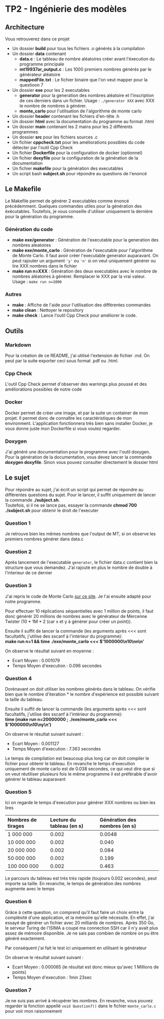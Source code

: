 # TP2 - Ingénierie des modèles

## Architecture 

Vous retrouverez dans ce projet 
- Un dossier **build** pour tous les fichiers .o générés à la compilation
- Un dossier **data** contenant 
    - **data.c** : Le tableau de nombre aléatoires créer avant l'éxecution du programme principale
    - **mt19937ar_output.c** : Les 1000 premiers nombres générés par le générateur aléatoire
    - **mappedFile.txt** : Le fichier binaire que l'on veut mapper pour la questioon 7
- Un dossier **exe** pour les 2 executables
    - **generator** pour la generation des nombres aléatoire et l'inscription de ces derniers dans un fichier. Usage : `./generator XXX` avec XXX le nombre de nombres à générer.
    - **monte_carlo** pour l'utilisation de l'algorithme de monte carlo
- Un dossier **header** contenant les fichiers d'en-tête .h
- Un dossier **html** avec la documentation du programme au format .html
- Un dossier **main** contenant les 2 mains pour les 2 différents programmes
- Un dossier **src** pour les fichiers sources .c
- Un fichier **cppcheck.txt** pour les améliorations possibles du code détecter par l'outil Cpp Check
- Un fichier **Dockerfile** pour la configuration de docker (optionnel)
- Un fichier **doxyfile** pour la configuration de la génération de la documentation
- Un fichier **makefile** pour la génération des executables
- Un script bash **subject.sh** pour répondre au questions de l'enoncé


## Le Makefile

Le Makefile permet de générer 2 executables comme énoncé précédemment. Quelques commandes utiles pour la génération des éxécutables. Toutefois, je vous conseille d'utiliser uniquement la dernière pour la génération du programme.

### Génération du code

- **make exe/generator** : Génération de l'executable pour la generation des nombres aleatoires
- **make exe/monte_carlo** : Génération de l'executable pour l'algorithme de Monte Carlo. Il faut avoir créer l'executable generator auparavant. On peut rajouter un argument `'y'` ou `'n'` si on veut uniquement générer ou lire XXX nombres dans le fichier
- **make run n=XXX** : Génération des deux executables avec le nombre de nombres aléatoires à générer. Remplacer le XXX par la vrai valeur. Usage : `make run n=1000`

### Autres

- **make** : Affiche de l'aide pour l'utilisation des différentes commandes
- **make clean** : Nettoyer le repository
- **make check** : Lance l'outil Cpp Check pour améliorer le code.

## Outils 

### Markdown

Pour la création de ce README, j'ai utilisé l'extension de fichier .md. On peut par la suite exporter ceci sous format .pdf ou .html.

### Cpp Check

L'outil Cpp Check permet d'observer des warnings plus poussé et des améliorations possibles de notre code

### Docker

Docker permet de créer une image, et par la suite un container de mon projet. Il permet donc de connaître les caractéristiques de mon environment. L'application fonctionnera très bien sans installer Docker, je vous donne juste mon Dockerfile si vous voulez regarder.

### Doxygen

J'ai généré une documentation pour le programme avec l'outil doxygen. Pour la génération de la documentation, vous devez lancer la commande **doxygen doxyfile**. Sinon vous pouvez consulter directement le dossier html

## Le sujet

Pour répondre au sujet, j'ai écrit un script qui permet de répondre au différentes questions du sujet. Pour le lancer, il suffit uniquement de lancer la commande **./subject.sh**.   
Toutefois, si il ne se lance pas, essayer la commande **chmod 700 ./subject.sh** pour obtenir le droit de l'executer

### Question 1 

Je retrouve bien les mêmes nombres que l'output de MT, si on observe les premiers nombres générer dans data.c

### Question 2 

Après lancement de l'executable `generator`, le fichier data.c contient bien la structure que vous demandez. J'ai rajouté en plus le nombre de double à l'interieur de ce dernier

### Question 3 

J'ai repris le code de Monte Carlo [sur ce site](https://www.dartmouth.edu/~rc/classes/soft_dev/C_simple_ex.html). Je l'ai ensuite adapté pour notre programme.

Pour effectuer 10 réplications séquentielles avec 1 million de points, il faut donc générér 20 millions de nombres avec le générateur de Mercenne Twister (10 * 1M * 2 (car x et y à générer pour créer un point)). 

Ensuite il suffit de lancer la commande (les arguments après <<< sont facultatifs, j'utilise des sscanf à l'intérieur du programme):   
**make run n=1 && time ./exe/monte_carlo <<< $'1000000\n10\nn\n'**

On observe le résultat suivant en moyenne : 
- Ecart Moyen : 0.001079
- Temps Moyen d'execution : 0.096 secondes

### Question 4

Dorénavant on doit utiliser les nombres générés dans le tableau. On vérifie bien que le nombre d'iteration * le nombre d'expérience est possible suivant la taille du tableau.

Ensuite il suffit de lancer la commande (les arguments après <<< sont facultatifs, j'utilise des sscanf à l'intérieur du programme):   
**time (make run n=20000000 ; ./exe/monte_carlo <<< $'1000000\n10\ny\n')**

On observe le résultat suivant suivant : 
- Ecart Moyen : 0.001127
- Temps Moyen d'execution : 7.363 secondes

Le temps de compilation est beaucoup plus long car on doit compiler le fichier pour obtenir le tableau. En revanche le temps d'execution uniquement de monte carlo est de 0.038 secondes, ce qui veut dire que si on veut réutiliser plusieurs fois le même programme il est préférable d'avoir générer le tableau auparavant

### Question 5 

Ici on regarde le temps d'execution pour générer XXX nombres ou bien les lires 

|Nombres de tirages|Lecture du tableau (en s)|Génération des nombres (en s)|
|:-|:-|:-|
|1 000 000|0.002|0.0048|
|10 000 000|0.002|0.040|
|20 000 000|0.002|0.084|
|50 000 000|0.002|0.199|
|100 000 000|0.002|0.463|

Le parcours du tableau est très très rapide (toujours 0.002 secondes), peut importe sa taille. En revanche, le temps de génération des nombres augmente avec le temps

### Question 6

Grâce à cette question, on comprend qu'il faut faire un choix entre la compléxité d'une application, et la mémoire qu'elle nécessite. En effet, j'ai essayé de générer un fichier avec 20 milliards de nombres. Après 350 Go, le serveur Turing de l'ISIMA a coupé ma connection SSH car il n'y avait plus assez de mémoire disponible. Je ne sais pas combien de nombre on pu être généré exactement.

Par conséquent j'ai fait le test ici uniquement en utilisant le générateur

On observe le résultat suivant suivant : 
- Ecart Moyen : 0.000065 (le résultat est donc mieux qu'avec 1 Millions de points)
- Temps Moyen d'execution : 1min 23sec

### Question 7 

Je ne suis pas arrivé à récupérer les nombres. En revanche, vous pouvez regarder la fonction appellé `void Question7()` dans le fichier `monte_carlo.c` pour voir mon raisonnement
